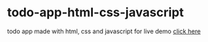 # todo-app-html-css-javascript
 todo app made with html, css and javascript
for live demo [click here](https://mtanash-todo-app.netlify.app/)
